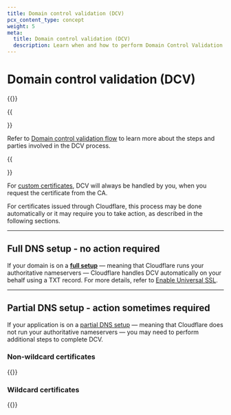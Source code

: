 ```yaml
---
title: Domain control validation (DCV)
pcx_content_type: concept
weight: 5
meta:
  title: Domain control validation (DCV)
  description: Learn when and how to perform Domain Control Validation when using Cloudflare SSL/TLS.
---
```


# Domain control validation (DCV)

{{<render file="_dcv-definition.md">}}
<br/>

{{<Aside type="note">}}

Refer to [Domain control validation flow](/ssl/edge-certificates/changing-dcv-method/dcv-flow/) to learn more about the steps and parties involved in the DCV process.

{{</Aside>}}

For [custom certificates](/ssl/edge-certificates/custom-certificates/), DCV will always be handled by you, when you request the certificate from the CA.

For certificates issued through Cloudflare, this process may be done automatically or it may require you to take action, as described in the following sections.

---

## Full DNS setup - no action required

If your domain is on a [**full setup**](/dns/zone-setups/full-setup/) — meaning that Cloudflare runs your authoritative nameservers — Cloudflare handles DCV automatically on your behalf using a TXT record. For more details, refer to [Enable Universal SSL](/ssl/edge-certificates/universal-ssl/enable-universal-ssl/#full-dns-setup).

---

## Partial DNS setup - action sometimes required

If your application is on a [partial DNS setup](/dns/zone-setups/partial-setup/) — meaning that Cloudflare does not run your authoritative nameservers — you may need to perform additional steps to complete DCV.

### Non-wildcard certificates

{{<render file="_partial-zone-acm-dcv-nonwildcard.md">}}

### Wildcard certificates

{{<render file="_partial-zone-acm-dcv-wildcard.md">}}